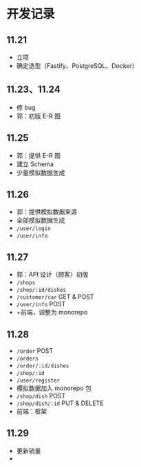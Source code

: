 # 开发记录

## 11.21

- 立项
- 确定选型（Fastify、PostgreSQL、Docker）

## 11.23、11.24

- 修 bug
- 郭：初版 E-R 图

## 11.25

- 郭：提供 E-R 图
- 建立 Schema
- 少量模拟数据生成

## 11.26

- 郭：提供模拟数据来源
- 全部模拟数据生成
- `/user/login`
- `/user/info`

## 11.27

- 郭：API 设计（顾客）初版
- `/shops`
- `/shop/:id/dishes`
- `/customer/car` GET & POST
- `/user/info` POST
- +前端，调整为 monorepo

## 11.28
- `/order` POST
- `/orders`
- `/order/:id/dishes`
- `/shop/:id`
- `/user/register`
- 模拟数据加入 monorepo 包
- `/shop/dish` POST
- `/shop/dish/:id` PUT & DELETE
- 前端：框架

## 11.29
- 更新销量
- 
